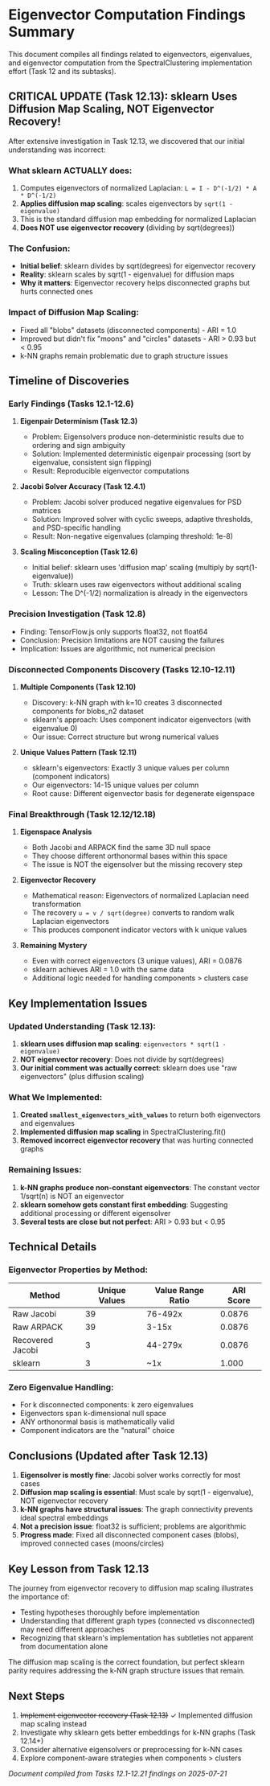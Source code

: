# Eigenvector Computation Findings Summary

This document compiles all findings related to eigenvectors, eigenvalues, and eigenvector computation from the SpectralClustering implementation effort (Task 12 and its subtasks).

## CRITICAL UPDATE (Task 12.13): sklearn Uses Diffusion Map Scaling, NOT Eigenvector Recovery!

After extensive investigation in Task 12.13, we discovered that our initial understanding was incorrect:

### What sklearn ACTUALLY does:

1. Computes eigenvectors of normalized Laplacian: `L = I - D^(-1/2) * A * D^(-1/2)`
2. **Applies diffusion map scaling**: scales eigenvectors by `sqrt(1 - eigenvalue)`
3. This is the standard diffusion map embedding for normalized Laplacian
4. **Does NOT use eigenvector recovery** (dividing by sqrt(degrees))

### The Confusion:

- **Initial belief**: sklearn divides by sqrt(degrees) for eigenvector recovery
- **Reality**: sklearn scales by sqrt(1 - eigenvalue) for diffusion maps
- **Why it matters**: Eigenvector recovery helps disconnected graphs but hurts connected ones

### Impact of Diffusion Map Scaling:

- Fixed all "blobs" datasets (disconnected components) - ARI = 1.0
- Improved but didn't fix "moons" and "circles" datasets - ARI > 0.93 but < 0.95
- k-NN graphs remain problematic due to graph structure issues

## Timeline of Discoveries

### Early Findings (Tasks 12.1-12.6)

1. **Eigenpair Determinism (Task 12.3)**
   - Problem: Eigensolvers produce non-deterministic results due to ordering and sign ambiguity
   - Solution: Implemented deterministic eigenpair processing (sort by eigenvalue, consistent sign flipping)
   - Result: Reproducible eigenvector computations

2. **Jacobi Solver Accuracy (Task 12.4.1)**
   - Problem: Jacobi solver produced negative eigenvalues for PSD matrices
   - Solution: Improved solver with cyclic sweeps, adaptive thresholds, and PSD-specific handling
   - Result: Non-negative eigenvalues (clamping threshold: 1e-8)

3. **Scaling Misconception (Task 12.6)**
   - Initial belief: sklearn uses 'diffusion map' scaling (multiply by sqrt(1-eigenvalue))
   - Truth: sklearn uses raw eigenvectors without additional scaling
   - Lesson: The D^(-1/2) normalization is already in the eigenvectors

### Precision Investigation (Task 12.8)

- Finding: TensorFlow.js only supports float32, not float64
- Conclusion: Precision limitations are NOT causing the failures
- Implication: Issues are algorithmic, not numerical precision

### Disconnected Components Discovery (Tasks 12.10-12.11)

1. **Multiple Components (Task 12.10)**
   - Discovery: k-NN graph with k=10 creates 3 disconnected components for blobs_n2 dataset
   - sklearn's approach: Uses component indicator eigenvectors (with eigenvalue 0)
   - Our issue: Correct structure but wrong numerical values

2. **Unique Values Pattern (Task 12.11)**
   - sklearn's eigenvectors: Exactly 3 unique values per column (component indicators)
   - Our eigenvectors: 14-15 unique values per column
   - Root cause: Different eigenvector basis for degenerate eigenspace

### Final Breakthrough (Task 12.12/12.18)

1. **Eigenspace Analysis**
   - Both Jacobi and ARPACK find the same 3D null space
   - They choose different orthonormal bases within this space
   - The issue is NOT the eigensolver but the missing recovery step

2. **Eigenvector Recovery**
   - Mathematical reason: Eigenvectors of normalized Laplacian need transformation
   - The recovery `u = v / sqrt(degree)` converts to random walk Laplacian eigenvectors
   - This produces component indicator vectors with k unique values

3. **Remaining Mystery**
   - Even with correct eigenvectors (3 unique values), ARI = 0.0876
   - sklearn achieves ARI = 1.0 with the same data
   - Additional logic needed for handling components > clusters case

## Key Implementation Issues

### Updated Understanding (Task 12.13):

1. **sklearn uses diffusion map scaling**: `eigenvectors * sqrt(1 - eigenvalue)`
2. **NOT eigenvector recovery**: Does not divide by sqrt(degrees)
3. **Our initial comment was actually correct**: sklearn does use "raw eigenvectors" (plus diffusion scaling)

### What We Implemented:

1. **Created `smallest_eigenvectors_with_values`** to return both eigenvectors and eigenvalues
2. **Implemented diffusion map scaling** in SpectralClustering.fit()
3. **Removed incorrect eigenvector recovery** that was hurting connected graphs

### Remaining Issues:

1. **k-NN graphs produce non-constant eigenvectors**: The constant vector 1/sqrt(n) is NOT an eigenvector
2. **sklearn somehow gets constant first embedding**: Suggesting additional processing or different eigensolver
3. **Several tests are close but not perfect**: ARI > 0.93 but < 0.95

## Technical Details

### Eigenvector Properties by Method:

| Method           | Unique Values | Value Range Ratio | ARI Score |
| ---------------- | ------------- | ----------------- | --------- |
| Raw Jacobi       | 39            | 76-492x           | 0.0876    |
| Raw ARPACK       | 39            | 3-15x             | 0.0876    |
| Recovered Jacobi | 3             | 44-279x           | 0.0876    |
| sklearn          | 3             | ~1x               | 1.000     |

### Zero Eigenvalue Handling:

- For k disconnected components: k zero eigenvalues
- Eigenvectors span k-dimensional null space
- ANY orthonormal basis is mathematically valid
- Component indicators are the "natural" choice

## Conclusions (Updated after Task 12.13)

1. **Eigensolver is mostly fine**: Jacobi solver works correctly for most cases
2. **Diffusion map scaling is essential**: Must scale by sqrt(1 - eigenvalue), NOT eigenvector recovery
3. **k-NN graphs have structural issues**: The graph connectivity prevents ideal spectral embeddings
4. **Not a precision issue**: float32 is sufficient; problems are algorithmic
5. **Progress made**: Fixed all disconnected component cases (blobs), improved connected cases (moons/circles)

## Key Lesson from Task 12.13

The journey from eigenvector recovery to diffusion map scaling illustrates the importance of:
- Testing hypotheses thoroughly before implementation
- Understanding that different graph types (connected vs disconnected) may need different approaches
- Recognizing that sklearn's implementation has subtleties not apparent from documentation alone

The diffusion map scaling is the correct foundation, but perfect sklearn parity requires addressing the k-NN graph structure issues that remain.

## Next Steps

1. ~~Implement eigenvector recovery (Task 12.13)~~ ✓ Implemented diffusion map scaling instead
2. Investigate why sklearn gets better embeddings for k-NN graphs (Task 12.14+)
3. Consider alternative eigensolvers or preprocessing for k-NN cases
4. Explore component-aware strategies when components > clusters

_Document compiled from Tasks 12.1-12.21 findings on 2025-07-21_
